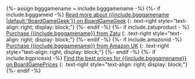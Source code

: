 {%- assign bgggamename = include.bgggamename -%}
<span class="gameinfolinks">
{%- if include.bgggameid -%}
<span><a href="https://boardgamegeek.com/boardgame/{{ include.bgggameid| cgi_escape | escape }}"><span class="gamelinkdestination">Read more about</span> <span class="gametitle">{{include.bgggamename |default:'BoardGameGeek'}}</span> <span class="gamelinkdestination">on BoardGameGeek</span></a> <i class="fad fa-dice"></i></span>{: .text-right style="text-align: right; display: block;"}
{%- endif -%}
{%- if include.zatuproduct - %}
<span><a href="https://www.board-game.co.uk/product/{{include.zatuproduct| cgi_escape | escape }}/"><span class="gamelinkdestination">Purchase</span> <span class="gametitle">{{include.bgggamename}}</span> <span class="gamelinkdestination">from Zatu</span></a> <i class="fas fa-shopping-cart"></i></span>{: .text-right style="text-align: right; display: block;"}
{%- endif -%}
{%- if include.amazonid -%}
<span><a href="https://smile.amazon.co.uk/dp/{{include.amazonid| cgi_escape | escape }}/"><span class="gamelinkdestination">Purchase</span> <span class="gametitle">{{include.bgggamename}}</span> <span class="gamelinkdestination">from Amazon UK</span></a> <i class="fab fa-amazon"></i></span>{: .text-right style="text-align: right; display: block;"}
{%- endif -%}
{%- if include.bgpricesid -%}
<span><a href="https://boardgameprices.co.uk/item/show/{{include.bgpricesid| cgi_escape | escape }}/"><span class="gamelinkdestination">Find the best prices for</span> <span class="gametitle">{{include.bgggamename}}</span> <span class="gamelinkdestination">on BoardGamePrices</span></a> <i class="fas fa-search-dollar"></i></span>{: .text-right style="text-align: right; display: block;"}
{%- endif -%}
</span>
